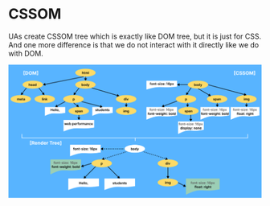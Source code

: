 # CSSOM

UAs create CSSOM tree which is exactly like DOM tree, but it is just for CSS. And one more difference is that we do not interact with it directly like we do with DOM.

![DOM tree plus CSSOM tree is equal to render tree](./render-tree.png)
